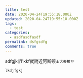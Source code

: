 ```yaml
---
title: test
date: 2020-04-24T19:55:18.000Z
updated: 2020-04-24T19:55:18.000Z
tags:
  - test
categories:
  - asdfasdfasdf
permalink: dsfgsdfg
comments: true
---
```

sdfgjklj'l'kkf就附近阿斯顿`士大夫撒旦`

`lkdjfgkj`